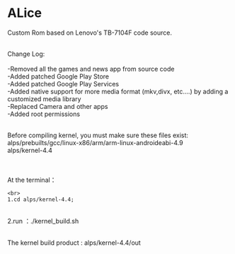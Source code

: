 # ALice
Custom Rom based on Lenovo's TB-7104F code source. 

<br>Change Log:</br>
<br>-Removed all the games and news app from source code
<br>-Added patched Google Play Store 
<br>-Added patched Google Play Services
<br>-Added native support for more media format (mkv,divx, etc....)  by adding a customized media library 
<br>-Replaced Camera and other apps
<br>-Added root permissions


<br>    Before compiling kernel, you must make sure these files exist: alps/prebuilts/gcc/linux-x86/arm/arm-linux-androideabi-4.9 
                                                                   <br> alps/kernel-4.4

<br>
     <br>At the terminal：

    <br> 
    1.cd alps/kernel-4.4; 

  <br>  2.run ：./kernel_build.sh

     
  <br>  The kernel build product : alps/kernel-4.4/out

    
